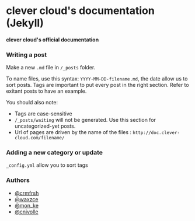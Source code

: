 clever cloud's documentation (Jekyll)
====================
#### clever cloud's official documentation 

### Writing a post
Make a new `.md` file in `/_posts` folder.

To name files, use this syntax: `YYYY-MM-DD-filename.md`, the date allow us to sort posts.
Tags are important to put every post in the right section. Refer to exitant posts to have an example.

You should also note:

* Tags are case-sensitive
* `/_posts/waiting` will not be generated. Use this section for uncategorized-yet posts.
* Url of pages are driven by the name of the files : `http://doc.clever-cloud.com/filename/`

### Adding a new category or update

`_config.yml` allow you to sort tags

### Authors
* [@crmfrsh](http://twitter.com/crmfrsh)
* [@waxzce](http://twitter.com/waxzce)
* [@mon_ke](http://twitter.com/mon_ke)
* [@cnivolle](http://twitter.com/cnivolle)